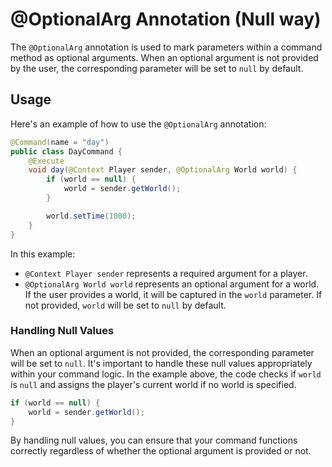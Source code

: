 # @OptionalArg Annotation (Null way)

The `@OptionalArg` annotation is used to mark parameters within a command method as optional arguments. When an optional argument is not provided by the user, the corresponding parameter will be set to `null` by default.

## Usage

Here's an example of how to use the `@OptionalArg` annotation:

```java
@Command(name = "day")
public class DayCommand {
    @Execute
    void day(@Context Player sender, @OptionalArg World world) {
        if (world == null) {
            world = sender.getWorld();
        }

        world.setTime(1000);
    }
}
```

In this example:

- `@Context Player sender` represents a required argument for a player.
- `@OptionalArg World world` represents an optional argument for a world. If the user provides a world, it will be captured in the `world` parameter. If not provided, `world` will be set to `null` by default.

### Handling Null Values

When an optional argument is not provided, the corresponding parameter will be set to `null`. It's important to handle these null values appropriately within your command logic. In the example above, the code checks if `world` is `null` and assigns the player's current world if no world is specified.

```java
if (world == null) {
    world = sender.getWorld();
}
```

By handling null values, you can ensure that your command functions correctly regardless of whether the optional argument is provided or not.